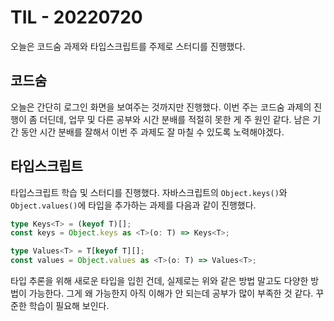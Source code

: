 # TIL - 20220720

오늘은 코드숨 과제와 타입스크립트를 주제로 스터디를 진행했다.

## 코드숨

오늘은 간단히 로그인 화면을 보여주는 것까지만 진행했다. 이번 주는 코드숨 과제의 진행이 좀 더딘데, 업무 및 다른 공부와 시간 분배를 적절히 못한 게 주 원인 같다. 남은 기간 동안 시간 분배를 잘해서 이번 주 과제도 잘 마칠 수 있도록 노력해야겠다.

## 타입스크립트

타입스크립트 학습 및 스터디를 진행했다. 자바스크립트의 `Object.keys()`와 `Object.values()`에 타입을 추가하는 과제를 다음과 같이 진행했다.

```typescript
type Keys<T> = (keyof T)[];
const keys = Object.keys as <T>(o: T) => Keys<T>;

type Values<T> = T[keyof T][];
const values = Object.values as <T>(o: T) => Values<T>;
```

타입 추론을 위해 새로운 타입을 입힌 건데, 실제로는 위와 같은 방법 말고도 다양한 방법이 가능한다. 그게 왜 가능한지 아직 이해가 안 되는데 공부가 많이 부족한 것 같다. 꾸준한 학습이 필요해 보인다.
